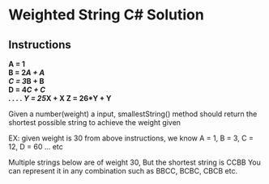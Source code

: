 # Weighted String C# Solution
## Instructions

**A = 1  
B = 2*A + A  
C = 3*B + B  
D = 4*C + C  
.
.
.
.
Y = 25*X + X
Z = 26*Y + Y**

Given a number(weight) a input, smallestString() method should return the shortest possible string to achieve the weight given

EX: given weight is 30
from above instructions, we know A = 1, B = 3, C = 12, D = 60 ... etc

Multiple strings below are of weight 30, But the shortest string is CCBB
You can represent it in any combination such as BBCC, BCBC, CBCB etc.
